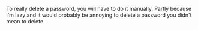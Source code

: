 To really delete a password, you will have to do it manually. Partly because i'm lazy and it would probably be annoying to delete a password you didn't mean to delete.


